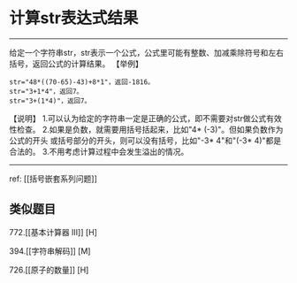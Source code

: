 # 计算str表达式结果

---
给定一个字符串str，str表示一个公式，公式里可能有整数、加减乘除符号和左右 括号，返回公式的计算结果。
【举例】
```
str="48*((70-65)-43)+8*1"，返回-1816。
str="3+1*4"，返回7。
str="3+(1*4)"，返回7。
```
【说明】
1.可以认为给定的字符串一定是正确的公式，即不需要对str做公式有效性检查。  2.如果是负数，就需要用括号括起来，比如"4* (-3)"。但如果负数作为公式的开头 或括号部分的开头，则可以没有括号，比如"-3* 4"和"(-3* 4)"都是合法的。 
3.不用考虑计算过程中会发生溢出的情况。

---

ref: [[括号嵌套系列问题]]

## 类似题目

772.[[基本计算器 III]] [H]

394.[[字符串解码]]  [M]

726.[[原子的数量]]  [H]

